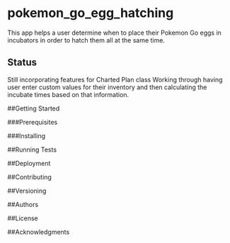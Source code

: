 # pokemon_go_egg_hatching
This app helps a user determine when to place their Pokemon Go eggs in incubators in order to hatch them all at the same time.

## Status
Still incorporating features for Charted Plan class
Working through having user enter custom values for their inventory and then calculating the incubate times based on that information.

##Getting Started

###Prerequisites

###Installing

##Running Tests

##Deployment

##Contributing

##Versioning

##Authors

##License

##Acknowledgments
